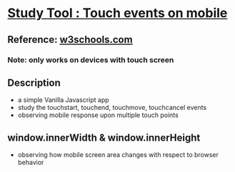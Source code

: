 # [Study Tool : Touch events on mobile](https://touchevent-fidly.netlify.app/) 
## Reference: [w3schools.com](https://www.w3schools.com/jsref/obj_touchevent.asp)
### Note: only works on devices with touch screen

## Description
 - a simple Vanilla Javascript app
 - study the touchstart, touchend, touchmove, touchcancel events
 - observing mobile response upon multiple touch points

## window.innerWidth & window.innerHeight
 - observing how mobile screen area changes with respect to browser behavior
